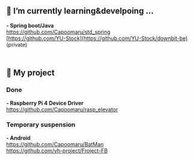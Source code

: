 ## 🌱 I’m currently learning&develpoing ...
**- Spring boot/Java<br>**
https://github.com/Capoomaru/std_spring<br>
[https://github.com/YU-Stock](https://github.com/YU-Stock/downbit-be) (private)

## <br> 🔭 My project<br>
### Done<br>
**- Raspberry Pi 4 Device Driver<br>**
https://github.com/Capoomaru/rasp_elevator<br>
### Temporary suspension<br>

**- Android<br>**
https://github.com/Capoomaru/BatMan<br>
https://github.com/yh-project/Froject-FB<br>



<!--
<br><br><br>[![Top Langs](https://github-readme-stats.vercel.app/api/top-langs/?username=Capoomaru&layout=compact)](https://github.com/Capoomaru/github-readme-stats)<br>
![Anurag's GitHub stats](https://github-readme-stats.vercel.app/api?username=Capoomaru&show_icons=true&theme=radical)
-->

<!--
**Capoomaru/Capoomaru** is a ✨ _special_ ✨ repository because its `README.md` (this file) appears on your GitHub profile.

Here are some ideas to get you started:

- 🔭 I’m currently working on ...
- 🌱 I’m currently learning ...
- 👯 I’m looking to collaborate on ...
- 🤔 I’m looking for help with ...
- 💬 Ask me about ...
- 📫 How to reach me: ...
- 😄 Pronouns: ...
- ⚡ Fun fact: ...
-->
